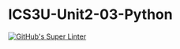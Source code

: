 # ICS3U-Unit2-03-Python

[![GitHub's Super Linter](https://github.com/Aidan-moore/ICS3U-Unit2-03-Python/workflows/GitHub's%20Super%20Linter/badge.svg)](https://github.com/Aidan-moore/ICS3U-Unit2-03-Python/actions)
